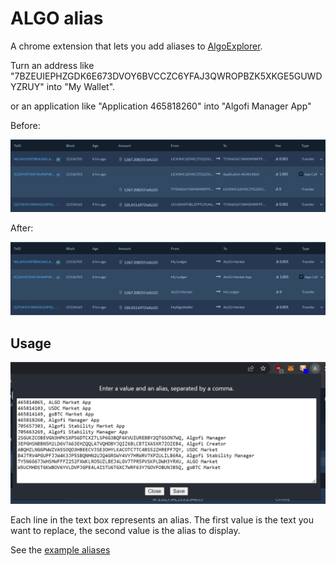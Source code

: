# ALGO alias

A chrome extension that lets you add aliases to [AlgoExplorer](https://algoexplorer.io/).

Turn an address like "7BZEUIEPHZGDK6E673DVOY6BVCCZC6YFAJ3QWROPBZK5XKGE5GUWDYZRUY" into "My Wallet".

or an application like "Application 465818260" into "Algofi Manager App"

Before:

![before](examples/before.png)

After:

![after](examples/after.png)


## Usage

![example aliases](examples/example.png)

Each line in the text box represents an alias. The first value is the text
you want to replace, the second value is the alias to display.

See the [example aliases](examples/aliases.txt)
